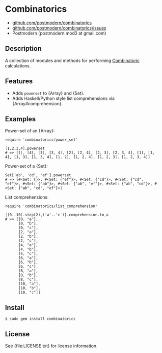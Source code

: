 # Combinatorics

* [github.com/postmodern/combinatorics](http://github.com/postmodern/combinatorics)
* [github.com/postmodern/combinatorics/issues](http://github.com/postmodern/combinatorics/issues)
* Postmodern (postmodern.mod3 at gmail.com)

## Description

A collection of modules and methods for performing
[Combinatoric](http://en.wikipedia.org/wiki/Combinatoric) calculations.

## Features

* Adds `powerset` to {Array} and {Set}.
* Adds Haskell/Python style list comprehensions via {Array#comprehension}.

## Examples

Power-set of an {Array}:

    require 'combinatorics/power_set'

    [1,2,3,4].powerset
    # => [[], [4], [3], [3, 4], [2], [2, 4], [2, 3], [2, 3, 4], [1], [1, 4], [1, 3], [1, 3, 4], [1, 2], [1, 2, 4], [1, 2, 3], [1, 2, 3, 4]]

Power-set of a {Set}:

    Set['ab', 'cd', 'ef'].powerset
    # => [#<Set: {}>, #<Set: {"ef"}>, #<Set: {"cd"}>, #<Set: {"cd", "ef"}>, #<Set: {"ab"}>, #<Set: {"ab", "ef"}>, #<Set: {"ab", "cd"}>, #<Set: {"ab", "cd", "ef"}>]

List comprehensions:

    require 'combinatorics/list_comprehension'

    [(0..10).step(2),('a'..'c')].comprehension.to_a
    # => [[0, "a"],
          [0, "b"],
          [0, "c"],
          [2, "a"],
          [2, "b"],
          [2, "c"],
          [4, "a"],
          [4, "b"],
          [4, "c"],
          [6, "a"],
          [6, "b"],
          [6, "c"],
          [8, "a"],
          [8, "b"],
          [8, "c"],
          [10, "a"],
          [10, "b"],
          [10, "c"]]

## Install

    $ sudo gem install combinatorics

## License

See {file:LICENSE.txt} for license information.

